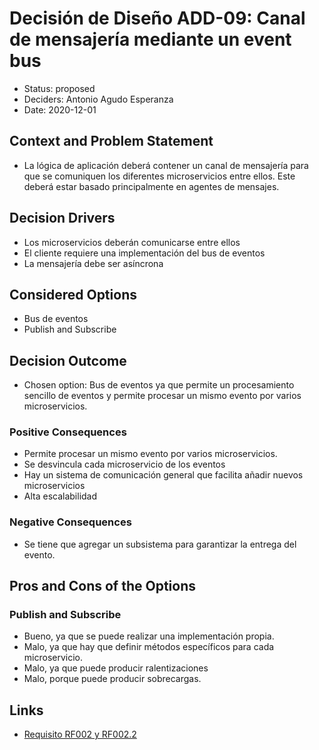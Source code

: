 
# Decisión de Diseño ADD-09: Canal de mensajería mediante un event bus
* Status: proposed
* Deciders: Antonio Agudo Esperanza
* Date: 2020-12-01
## Context and Problem Statement
* La lógica de aplicación deberá contener un canal de mensajería para que se comuniquen los diferentes microservicios entre ellos. Este deberá estar basado principalmente en agentes de mensajes.
## Decision Drivers
* Los microservicios deberán comunicarse entre ellos
* El cliente requiere una implementación del bus de eventos
* La mensajería debe ser asíncrona
## Considered Options
* Bus de eventos
* Publish and Subscribe
## Decision Outcome
* Chosen option: Bus de eventos ya que permite un procesamiento sencillo de eventos y permite procesar un mismo evento por varios microservicios.
### Positive Consequences
* Permite procesar un mismo evento por varios microservicios.
* Se desvincula cada microservicio de los eventos
* Hay un sistema de comunicación general que facilita añadir nuevos microservicios
* Alta escalabilidad
### Negative Consequences
* Se tiene que agregar un subsistema para garantizar la entrega del evento.
## Pros and Cons of the Options
### Publish and Subscribe

* Bueno, ya que se puede realizar una implementación propia.
* Malo, ya que hay que definir métodos específicos para cada microservicio.
* Malo, ya que puede producir ralentizaciones
* Malo, porque puede producir sobrecargas.
## Links <!-- optional -->

* [Requisito RF002 y RF002.2](https://github.com/Grupo3-DAS/Pr-ctica1-Captura-y-Representaci-n-de-Decisiones-de-Dise-o-Equipo-3/blob/main/DAS-P1-Alba_Sevillano_Portilla-TAREA1.pdf)
